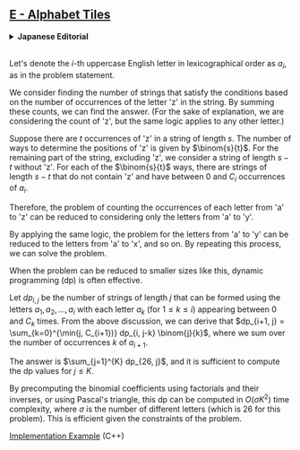 ## [E - Alphabet Tiles](https://atcoder.jp/contests/abc358/tasks/abc358_e)

<details><summary><b>Japanese Editorial</b></summary><br>

問題文と同様に辞書順で $i$ 番目の英大文字を $a_i$ とおきます。

文字列のうち `z` が出現する個数ごとに条件を満たす文字列の個数を求め、これらを足し合わせることで答えを求めることを考えます（説明の都合上 `z` の個数ごとに考えていますが、`z` であることは本質ではなく、$1$ つのアルファベットを使う個数ごとに考えると捉えてよいです）。

長さ $s$ の文字列中に `z` が $t$ 個存在するとします。このとき、`z` の位置の決め方が ${s \choose t}$ 通りあります。`z` 以外の部分については、`z` を除いた長さ $s-t$ の文字列を考えることによって ${s \choose t}$ 通りそれぞれに対し、 `z` を含まない長さ $s-t$ の文字列であって $a_i$ が $0$ 個以上 $C_i$ 個以下であるものが対応していることがわかります。

したがって `a`, `b`, $\dots$, `z` について考えていたものを `a`, `b`, $\dots$, `y` について帰着できることがわかりました。

同様に考えると、`a`, `b`, $\dots$, `y` についての問題は `a`, `b`, $\dots$, `x` について帰着でき、これを繰り返すことにより本問題を解くことができそうだと考えられます。

このように小さいサイズに問題を帰着できたときには dp が有効なことが多いです。

実際、$dp_{i, j}$ を $a_1, a_2, \dots, a_i$ からなる長さ $j$ の文字列であって、各 $1 \le k \le i$ に対して $a_k$ が $0$ 個以上 $C_k$ 個以下であるものの個数とおくと、上の考察から $dp_{i+1, j} = \sum_{k=0}^{\min(j, C_{i+1})} dp_{i, j-k} {j \choose k}$ となります（$a_{i+1}$ の個数を $k$ として $k$ ごとに足し合わせています）。

答えは $\sum_{j=1}^{K} dp_{26, j}$ であり、dp は $j \le K$ の範囲で計算すれば十分であることに注意してください。

二項係数を階乗およびその逆元の前計算、あるいはパスカルの三角形の要領で二項係数自体を前計算することでこの dp は文字の種類数を $\sigma$ とおいて（本問題では $\sigma = 26$ です）時間計算量 $O(\sigma K^2)$ で計算することができ、本問題の制約下では十分高速です。

[実装例](https://atcoder.jp/contests/abc358/submissions/54548837) (C++)


</details><br>

Let's denote the $i$-th uppercase English letter in lexicographical order as $a_i$, as in the problem statement.

We consider finding the number of strings that satisfy the conditions based on the number of occurrences of the letter 'z' in the string. By summing these counts, we can find the answer. (For the sake of explanation, we are considering the count of 'z', but the same logic applies to any other letter.)

Suppose there are $t$ occurrences of 'z' in a string of length $s$. The number of ways to determine the positions of 'z' is given by $\binom{s}{t}$. For the remaining part of the string, excluding 'z', we consider a string of length $s-t$ without 'z'. For each of the $\binom{s}{t}$ ways, there are strings of length $s-t$ that do not contain 'z' and have between 0 and $C_i$ occurrences of $a_i$.

Therefore, the problem of counting the occurrences of each letter from 'a' to 'z' can be reduced to considering only the letters from 'a' to 'y'.

By applying the same logic, the problem for the letters from 'a' to 'y' can be reduced to the letters from 'a' to 'x', and so on. By repeating this process, we can solve the problem.

When the problem can be reduced to smaller sizes like this, dynamic programming (dp) is often effective.

Let $dp_{i,j}$ be the number of strings of length $j$ that can be formed using the letters $a_1, a_2, \ldots, a_i$ with each letter $a_k$ (for $1 \leq k \leq i$) appearing between 0 and $C_k$ times. From the above discussion, we can derive that $dp_{i+1, j} = \sum_{k=0}^{\min(j, C_{i+1})} dp_{i, j-k} \binom{j}{k}$, where we sum over the number of occurrences $k$ of $a_{i+1}$.

The answer is $\sum_{j=1}^{K} dp_{26, j}$, and it is sufficient to compute the dp values for $j \leq K$.

By precomputing the binomial coefficients using factorials and their inverses, or using Pascal's triangle, this dp can be computed in $O(\sigma K^2)$ time complexity, where $\sigma$ is the number of different letters (which is 26 for this problem). This is efficient given the constraints of the problem.

[Implementation Example](https://atcoder.jp/contests/abc358/submissions/54548837) (C++)
